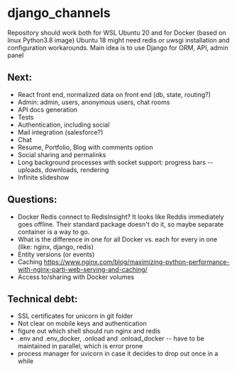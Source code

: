 # django_channels
Repository should work both for WSL Ubuntu 20 and for Docker (based on linux Python3.8 image)
Ubuntu 18 might need redis or uwsgi installation and configuration workarounds.
Main idea is to use Django for ORM, API, admin panel

## Next:
- React front end, normalized data on front end (db, state, routing?)
- Admin: admin, users, anonymous users, chat rooms
- API docs generation
- Tests
- Authentication, including social
- Mail integration (salesforce?)
- Chat
- Resume, Portfolio, Blog with comments option
- Social sharing and permalinks
- Long background processes with socket support: progress bars -- uploads, downloads, rendering
- Infinite slideshow

## Questions:
- Docker Redis connect to RedisInsight? It looks like Reddis immediately goes offline. Their standard package doesn't do it, so maybe separate container is a way to go.
- What is the difference in one for all Docker vs. each for every in one (like: nginx, django, redis)
- Entity versions (or events)
- Caching https://www.nginx.com/blog/maximizing-python-performance-with-nginx-parti-web-serving-and-caching/
- Access to/sharing with Docker volumes

## Technical debt:
- SSL certificates for unicorn in git folder
- Not clear on mobile keys and authentication
- figure out which shell should run nginx and redis
- .env and .env_docker, .onload and .onload_docker -- have to be maintained in parallel, which is error prone
- process manager for uvicorn in case it decides to drop out once in a while
